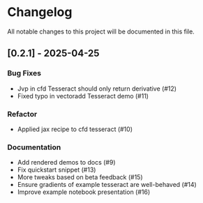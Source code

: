 # Changelog

All notable changes to this project will be documented in this file.

## [0.2.1] - 2025-04-25

### Bug Fixes

- Jvp in cfd Tesseract should only return derivative (#12)
- Fixed typo in vectoradd Tesseract demo (#11)

### Refactor

- Applied jax recipe to cfd tesseract (#10)

### Documentation

- Add rendered demos to docs (#9)
- Fix quickstart snippet (#13)
- More tweaks based on beta feedback (#15)
- Ensure gradients of example tesseract are well-behaved (#14)
- Improve example notebook presentation (#16)

<!-- generated by git-cliff -->
